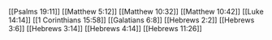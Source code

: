 [[Psalms 19:11]]
[[Matthew 5:12]]
[[Matthew 10:32]]
[[Matthew 10:42]]
[[Luke 14:14]]
[[1 Corinthians 15:58]]
[[Galatians 6:8]]
[[Hebrews 2:2]]
[[Hebrews 3:6]]
[[Hebrews 3:14]]
[[Hebrews 4:14]]
[[Hebrews 11:26]]
